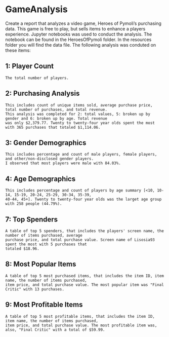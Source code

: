 # GameAnalysis
Create a report that analyzes a video game, Heroes of Pymoli’s purchasing data. This game is free to play, but sells items to enhance a players experience. Jupyter notebooks was used to conduct the analysis. The notebook can be found in the HeroesOfPymoli folder. In the resources folder you will find the data file. The following analysis was conduted on these items:

## 1: Player Count

    The total number of players.

## 2: Purchasing Analysis

    This includes count of unique items sold, average purchase price, total number of purchases, and total revenue. 
    This analysis was completed for 2: total values, 5: broken up by gender and 6: broken up by age. Total revenue 
    was only $2,379.77. Twenty to twenty-four year olds spent the most with 365 purchases that totaled $1,114.06.
   
## 3: Gender Demographics

    This includes percentage and count of male players, female players, and other/non-disclosed gender players.
    I observed that most players were male with 84.03%.

## 4: Age Demographics

    This includes percentage and count of players by age summary [<10, 10-14, 15-19, 20-24, 25-29, 30-34, 35-39,
    40-44, 45+]. Twenty to twenty-four year olds was the larget age group with 258 people (44.79%).
    
## 7: Top Spenders

    A table of top 5 spenders, that includes the players' screen name, the number of items purchased, average 
    purchase price, and total purchase value. Screen name of Lisosia93 spent the most with 5 purchases that 
    totaled $18.96.
    
## 8: Most Popular Items
    
    A table of top 5 most purchased items, that includes the item ID, item name, the number of items purchased, 
    item price, and total purchase value. The most popular item was "Final Critic" with 13 purchases.
    
## 9: Most Profitable Items

    A table of top 5 most profitable items, that includes the item ID, item name, the number of items purchased, 
    item price, and total purchase value. The most profitable item was, also, "Final Critic" with a total of $59.99.
